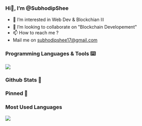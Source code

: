 ### Hi👋, I’m @SubhodipShee

- 👀 I’m interested in  Web Dev & Blockchian ⛓
- 💞️ I’m looking to collaborate on "Blockchain Developement"
- 📫 How to reach me ?
- Mail me on subhodipshee17@gmail.com

<!---
SubhodipShee/SubhodipShee is a ✨ special ✨ repository because its README.md (this file) appears on your GitHub profile.
You can click the Preview link to take a look at your changes.
--->

### Programming Languages & Tools ⌨️
<p>
  <a href="https://skillicons.dev">
    <img src="https://skillicons.dev/icons?i=vscode,visualstudio,c,cs,py,java,opencv,sklearn,tensorflow,unity,html,css,flask,ubuntu,blender,figma,ai,discord,linkedin,unity=8" />
  </a>
</p>

### Github Stats 📑


### Pinned 📌


### Most Used Languages 
<picture>
  <source
    srcset="https://github-readme-stats.vercel.app/api/top-langs/?username=Sagnik2003&layout=compact&show_icons=true&theme=transparent"
    media="(prefers-color-scheme: dark)"
  />
  <source
    srcset="https://github-readme-stats.vercel.app/api/top-langs/?username=Sagnik2003&layout=compact&show_icons=true"
    media="(prefers-color-scheme: light), (prefers-color-scheme: no-preference)"
  />
  <img src="https://github-readme-stats.vercel.app/api/top-langs/?username=Sagnik2003&layout=compact&show_icons=true" />
</picture>
